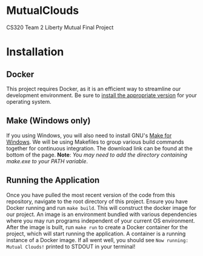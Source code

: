 # MutualClouds
CS320 Team 2 Liberty Mutual Final Project

# Installation

## Docker
This project requires Docker, as it is an efficient way to streamline our development environment. Be sure to [install the appropriate version](https://docs.docker.com/install/) for your operating system.

## Make (Windows only)
If you using Windows, you will also need to install GNU's [Make for Windows](http://gnuwin32.sourceforge.net/packages/make.htm). We will be using Makefiles to group various build commands together for continuous integration. The download link can be found at the bottom of the page. **Note**: *You may need to add the directory containing make.exe to your PATH variable*.

## Running the Application
Once you have pulled the most recent version of the code from this repository, navigate to the root directory of this project. Ensure you have Docker running and run `make build`. This will construct the docker image for our project. An image is an environment bundled with various dependencies where you may run programs independent of your current OS environment. After the image is built, run `make run` to create a Docker container for the project, which will start running the application. A container is a running instance of a Docker image. If all went well, you should see `Now running: Mutual Clouds!` printed to STDOUT in your terminal!
